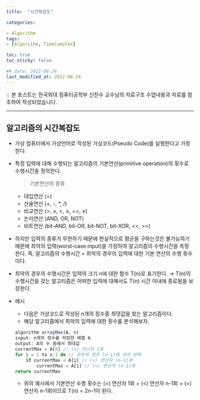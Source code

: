 ```yaml
---
title:  "시간복잡도"

categories:

- Algorithm
tags:
- [Algorithm, TimeComplex]

toc: true
toc_sticky: false

## date: 2022-08-24
last_modified_at: 2022-08-24
---
```


<aside>
💡 본 포스트는 한국외대 컴퓨터공학부 신찬수 교수님의 자료구조 수업내용과 자료를 참조하여 작성되었습니다.

</aside>

---

## 알고리즘의 시간복잡도

- 가상 컴퓨터에서 가상언어로 작성된 가상코드(Pseudo Code)를 실행한다고 가정한다.
- 특정 입력에 대해 수행되는 알고리즘의 기본연산(primitive operation)의 횟수로 수행시간을 정의한다.
    
    > 기본연산의 종류
    - 대입연산 (=)
    - 산술연산 (+, -, *, /)
    - 비교연산 (>, ≥, <, ≤, ==, ≠)
    - 논리연산 (AND, OR, NOT)
    - 비트연산 (bit-AND, bit-OR, bit-NOT, bit-XOR, <<, >>)
    > 
- 하지만 입력의 종류가 무한하기 때문에 현실적으로 평균을 구하는것은 불가능하기 때문에 최악의
입력(worst-case input)을 가정하여 알고리즘의 수행시간을 측정한다.
즉, 알고리즘의 수행시간 = 최악의 경우의 입력에 대한 기본 연산의 수행 횟수이다.
- 최악의 경우의 수행시간은 입력의 크기 n에 대한 함수 T(n)로 표기한다.
→ T(n)의 수행시간을 갖는 알고리즘은 어떠한 입력에 대해서도 T(n) 시간 이내에 종료됨을 보장한다.
- 예시
    - 다음은 가상코드로 작성된 n개의 정수중 최댓값을 찾는 알고리즘이다.
    - 해당 알고리즘에서 최악의 입력에 대한 횟수를 분석해보자.
    
    ```jsx
    algorithm arrayMax(A, n)
    input: n개의 정수를 저장한 배열 A
    output: A의 수 중에서 최대값
    currentMax = A[0] // (=) 연산자 1회
    for i = 1 to n-1 do // 최악의 경우 (n-1)회 까지 반복
    	if currentMax < A[i] // (<) 연산자 (n-1)회
    		currentMax = A[i] // (=) 연산자 (n-1)회
    return currentMax
    ```
    
    - 위의 예시에서 기본연산 수행 횟수는 (=) 연산자 1회 + (<) 연산자 n-1회 + (=) 연산자 n-1회이므로 T(n) = 2n-1이 된다.
